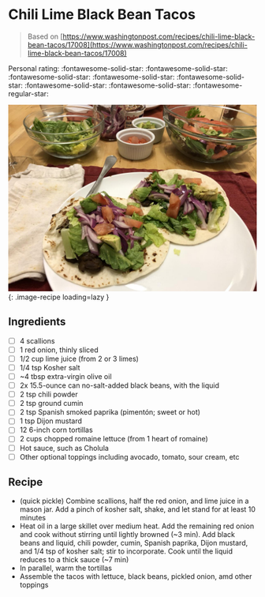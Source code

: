 # Chili Lime Black Bean Tacos

> Based on [https://www.washingtonpost.com/recipes/chili-lime-black-bean-tacos/17008](https://www.washingtonpost.com/recipes/chili-lime-black-bean-tacos/17008)

<!-- {cts} rating=4; (User can specify rating on scale of 1-5) -->

Personal rating: :fontawesome-solid-star: :fontawesome-solid-star: :fontawesome-solid-star: :fontawesome-solid-star: :fontawesome-solid-star: :fontawesome-solid-star: :fontawesome-solid-star: :fontawesome-regular-star:

<!-- {cte} -->

<!-- {cts} name_image=chili_lime_black_bean_tacos.jpeg; (User can specify image name) -->

![chili_lime_black_bean_tacos.jpeg](./chili_lime_black_bean_tacos.jpeg){: .image-recipe loading=lazy }

<!-- {cte} -->

## Ingredients

- [ ] 4 scallions
- [ ] 1 red onion, thinly sliced
- [ ] 1/2 cup lime juice (from 2 or 3 limes)
- [ ] 1/4 tsp Kosher salt
- [ ] ~4 tbsp extra-virgin olive oil
- [ ] 2x 15.5-ounce can no-salt-added black beans, with the liquid
- [ ] 2 tsp chili powder
- [ ] 2 tsp ground cumin
- [ ] 2 tsp Spanish smoked paprika (pimentón; sweet or hot)
- [ ] 1 tsp Dijon mustard
- [ ] 12 6-inch corn tortillas
- [ ] 2 cups chopped romaine lettuce (from 1 heart of romaine)
- [ ] Hot sauce, such as Cholula
- [ ] Other optional toppings including avocado, tomato, sour cream, etc

## Recipe

- (quick pickle) Combine scallions, half the red onion, and lime juice in a mason jar. Add a pinch of kosher salt, shake, and let stand for at least 10 minutes
- Heat oil in a large skillet over medium heat. Add the remaining red onion and cook without stirring until lightly browned (~3 min). Add black beans and liquid, chili powder, cumin, Spanish paprika, Dijon mustard, and 1/4 tsp of kosher salt; stir to incorporate. Cook until the liquid reduces to a thick sauce (~7 min)
- In parallel, warm the tortillas
- Assemble the tacos with lettuce, black beans, pickled onion, amd other toppings
